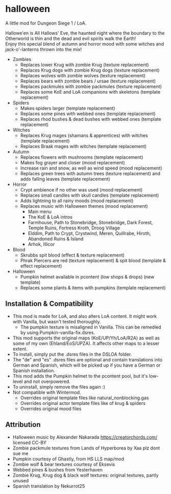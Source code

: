 # halloween
A little mod for Dungeon Siege 1 / LoA.

Hallowe'en is All Hallows' Eve, the haunted night where the boundary to the Otherworld is thin and the dead and evil spirits walk the Earth!\
Enjoy this special blend of autumn and horror mood with some witches and jack-o'-lanterns thrown into the mix!

- Zombies
  - Replaces lower Krug with zombie Krug (texture replacement)
  - Replaces Krug dogs with zombie Krug dogs (texture replacement)
  - Replaces wolves with zombie wolves (texture replacement)
  - Replaces bears with zombie bears / ursae (texture replacement)
  - Replaces packmules with zombie packmules (texture replacement)
  - Replaces some KoE and LoA companions with skeletons (template replacement)
- Spiders
  - Makes spiders larger (template replacement)
  - Replaces some pines with webbed ones (template replacement)
  - Replaces rhod bushes & dead bushes with webbed ones (template replacement)
- Witches
  - Replaces Krug mages (shamans & apprentices) with witches (template replacement)
  - Replaces Braak mages with witches (template replacement)
- Autumn
  - Replaces flowers with mushrooms (template replacement)
  - Makes fog grayer and closer (mood replacement)
  - Increase rain and snow, as well as wind speed (mood replacement)
  - Replaces green trees with autumn trees (texture replacement) and adds falling leaves (template replacement)
- Horror
  - Crypt ambience if no other was used (mood replacement)
  - Replaces small candles with skull candles (template replacement)
  - Adds lightning to all rainy moods (mood replacement)
  - Replaces music with Halloween themes (mood replacement)
    - Main menu
    - The KoE & LoA intros
    - Farmhouse, Path to Stonebridge, Stonebridge, Dark Forest, Temple Ruins, Fortress Kroth, Droog Village
    - Elddim, Path to Crypt, Crystwind, Meren, Quillrabe, Hiroth, Abandoned Ruins & Island
    - Arhok, Illicor
- Blood
  - Skrubbs spit blood (effect & texture replacement)
  - Phrak Piercers are red (texture replacement) & spit blood (template & effect replacement)
- Halloween
  - Pumpkin helmet available in pcontent (low shops & drops) (new template)
  - Replaces some plants & items with pumpkins (template replacement)

## Installation & Compatibility
- This mod is made for LoA, and also alters LoA content. It might work with Vanilla, but wasn't tested thoroughly.
  - The pumpkin texture is misaligned in Vanilla. This can be remedied by using Pumpkin-vanilla-fix.dsres.
- This mod supports the original maps (KoE/UP/Yh/LoA/R2A) as well as some of my own (Ehland/EoS/UPZA). It affects other maps to a lesser extent.
- To install, simply put the .dsres files in the DSLOA folder.
- The "de" and "es" .dsres files are optional and contain translations into German and Spanish, which will be picked up if you have a German or Spanish installation.
- This mod adds the Pumpkin helmet to the pcontent pool, but it's low-level and not overpowered.
- To uninstall, simply remove the files again :)
- Not compatible with Wintermod.
  - Overrides original template files like natural_nonblocking.gas
  - Overrides original actor template files like of krug & spiders
  - Overrides original mood files

## Attribution
- Halloween music by Alexander Nakarada https://creatorchords.com/ licensed CC-BY
- Zombie packmule textures from Lands of Hyperborea by Xaa plz dont sue me
- Pumpkin courtesy of Ghastly, from HS LLS map/mod
- Zombie wolf & bear textures courtesy of Eksevis
- Webbed pines & bushes from Yesterhaven
- Zombie Krug, Krug dog & black wolf textures: original textures, partly unused
- Spanish translation by Nekurrot25
